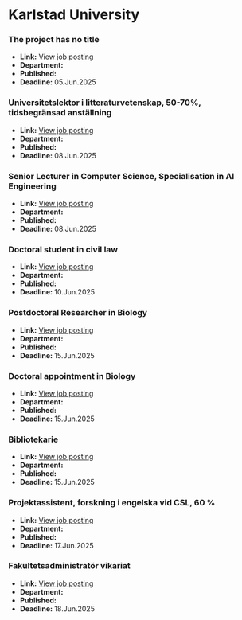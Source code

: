 # Karlstad University

### The project has no title
- **Link:** [View job posting](https://kau.varbi.com/en/what:job/jobID:800023/iframeEmbedded:0/where:4)
- **Department:** 
- **Published:** 
- **Deadline:** 05.Jun.2025

### Universitetslektor i litteraturvetenskap, 50-70%, tidsbegränsad anställning
- **Link:** [View job posting](https://kau.varbi.com/en/what:job/jobID:827841/iframeEmbedded:0/where:4)
- **Department:** 
- **Published:** 
- **Deadline:** 08.Jun.2025

### Senior Lecturer in Computer Science, Specialisation in AI Engineering
- **Link:** [View job posting](https://kau.varbi.com/en/what:job/jobID:718619/iframeEmbedded:0/where:4)
- **Department:** 
- **Published:** 
- **Deadline:** 08.Jun.2025

### Doctoral student in civil law
- **Link:** [View job posting](https://kau.varbi.com/en/what:job/jobID:811193/iframeEmbedded:0/where:4)
- **Department:** 
- **Published:** 
- **Deadline:** 10.Jun.2025

### Postdoctoral Researcher in Biology
- **Link:** [View job posting](https://kau.varbi.com/en/what:job/jobID:828768/iframeEmbedded:0/where:4)
- **Department:** 
- **Published:** 
- **Deadline:** 15.Jun.2025

### Doctoral appointment in Biology
- **Link:** [View job posting](https://kau.varbi.com/en/what:job/jobID:828774/iframeEmbedded:0/where:4)
- **Department:** 
- **Published:** 
- **Deadline:** 15.Jun.2025

### Bibliotekarie
- **Link:** [View job posting](https://kau.varbi.com/en/what:job/jobID:830827/iframeEmbedded:0/where:4)
- **Department:** 
- **Published:** 
- **Deadline:** 15.Jun.2025

### Projektassistent, forskning i engelska vid CSL, 60 %
- **Link:** [View job posting](https://kau.varbi.com/en/what:job/jobID:832392/iframeEmbedded:0/where:4)
- **Department:** 
- **Published:** 
- **Deadline:** 17.Jun.2025

### Fakultetsadministratör vikariat
- **Link:** [View job posting](https://kau.varbi.com/en/what:job/jobID:831480/iframeEmbedded:0/where:4)
- **Department:** 
- **Published:** 
- **Deadline:** 18.Jun.2025

